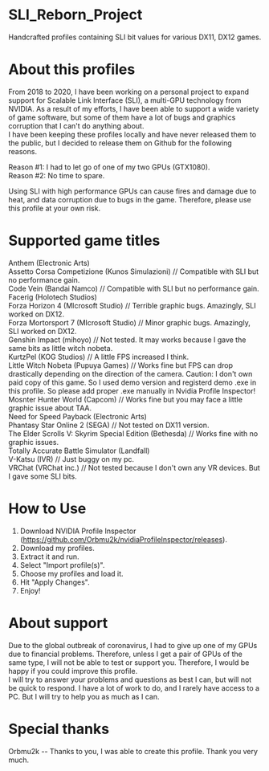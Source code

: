# SLI_Reborn_Project
Handcrafted profiles containing SLI bit values for various DX11, DX12 games.

# About this profiles
From 2018 to 2020, I have been working on a personal project to expand support for Scalable Link Interface (SLI), a multi-GPU technology from NVIDIA. As a result of my efforts, I have been able to support a wide variety of game software, but some of them have a lot of bugs and graphics corruption that I can't do anything about.  
I have been keeping these profiles locally and have never released them to the public, but I decided to release them on Github for the following reasons.

Reason #1: I had to let go of one of my two GPUs (GTX1080).  
Reason #2: No time to spare.

Using SLI with high performance GPUs can cause fires and damage due to heat, and data corruption due to bugs in the game. Therefore, please use this profile at your own risk.


# Supported game titles
Anthem (Electronic Arts)  
Assetto Corsa Competizione (Kunos Simulazioni)  // Compatible with SLI but no performance gain.  
Code Vein (Bandai Namco)  // Compatible with SLI but no performance gain.  
Facerig (Holotech Studios)  
Forza Horizon 4 (MIcrosoft Studio)  // Terrible graphic bugs. Amazingly, SLI worked on DX12.  
Forza Mortorsport 7 (MIcrosoft Studio)  // Minor graphic bugs. Amazingly, SLI worked on DX12.  
Genshin Impact (mihoyo)  // Not tested. It may works because I gave the same bits as little witch nobeta.  
KurtzPel (KOG Studios)  // A little FPS increased I think.  
Little Witch Nobeta (Pupuya Games) // Works fine but FPS can drop drastically depending on the direction of the camera. Caution: I don't own paid copy of this game. So I used demo version and registerd demo .exe in this profile. So please add proper .exe manually in Nvidia Profile Inspector!   
Mosnter Hunter World (Capcom) // Works fine but you may face a little graphic issue about TAA.  
Need for Speed Payback (Electronic Arts)  
Phantasy Star Online 2 (SEGA) // Not tested on DX11 version.  
The Elder Scrolls V: Skyrim Special Edition (Bethesda) // Works fine with no graphic issues.   
Totally Accurate Battle Simulator (Landfall)  
V-Katsu (IVR) // Just buggy on my pc.  
VRChat (VRChat inc.) // Not tested because I don't own any VR devices. But I gave some SLI bits.  

# How to Use
1. Download NVIDIA Profile Inspector (https://github.com/Orbmu2k/nvidiaProfileInspector/releases).  
2. Download my profiles.  
3. Extract it and run.  
4. Select "Import profile(s)".  
5. Choose my profiles and load it.  
6. Hit "Apply Changes".  
7. Enjoy!  

# About support
Due to the global outbreak of coronavirus, I had to give up one of my GPUs due to financial problems. Therefore, unless I get a pair of GPUs of the same type, I will not be able to test or support you. Therefore, I would be happy if you could improve this profile.  
I will try to answer your problems and questions as best I can, but will not be quick to respond. I have a lot of work to do, and I rarely have access to a PC. But I will try to help you as much as I can.

# Special thanks
Orbmu2k -- Thanks to you, I was able to create this profile. Thank you very much.
